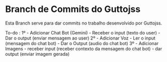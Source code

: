 # Branch de Commits do Guttojss
Esta Branch serve para dar commits no trabalho desenvolvido por Guttojss.

To-do : 
    1º - Adicionar Chat Bot (Gemini)
        - Receber o input (texto do user)
        - Dar o output (enviar mensagem ao user)
    2º - Adicionar Voz 
        - Ler o input (mensagem do chat bot)
        - Dar o Output (audio do chat bot)
    3º - Adicionar Imagens
        - receber input (receber contexto da mensagem do chat bot)
        - dar output (enviar imagem gerada)
